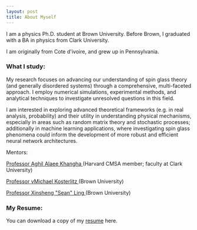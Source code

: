 ```yaml
---
layout: post
title: About Myself
---
```

I am a physics Ph.D. student at Brown University. Before Brown, I graduated with a BA in physics from Clark University. 

I am originally from Cote d'ivoire, and grew up in Pennsylvania.  

### What I study:
My research focuses on advancing our understanding of spin glass theory (and generally disordered systems) through a comprehensive, multi-faceted approach. I employ numerical simulations, experimental methods, and analytical techniques to investigate unresolved questions in this field. 

I am interested in exploring advanced theoretical frameworks (e.g. in real analysis, probability) and their utility in understanding physical mechanisms, especially in areas such as random matrix theory and stochastic processes; additionally in machine learning applications, where investigating spin glass phenomena could inform the development of more robust and efficient neural network architectures.

Mentors:

<a href=" https://scholar.harvard.edu/aalaee"> Professor Aghil Alaee Khangha </a> (Harvard CMSA member; faculty at Clark University)

<a href=" https://www.nobelprize.org/prizes/physics/2016/kosterlitz/facts/"> Professor vMichael Kosterlitz </a> (Brown University)

<a href=" https://vivo.brown.edu/display/xling"> Professor Xinsheng "Sean" Ling </a> (Brown University)



### My Resume:
You can download a copy of my <a href="./Resume_2024.pdf"> resume</a> here.
